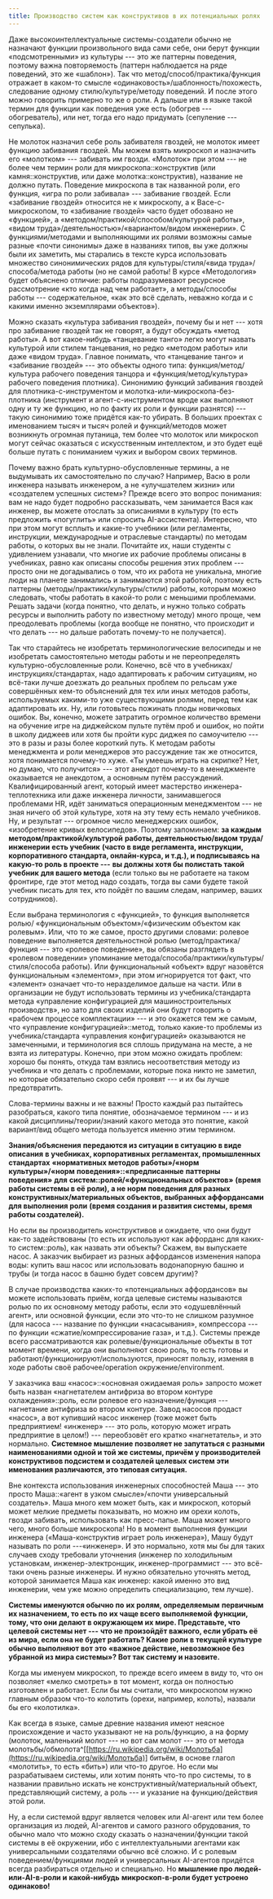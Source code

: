 ```yaml
---
title: Производство систем как конструктивов в их потенциальных ролях
---
```


Даже высокоинтеллектуальные системы-создатели обычно не назначают
функции произвольного вида сами себе, они берут функции «подсмотренными»
из культуры --- это же паттерны поведения, поэтому важна повторяемость
(паттерн наблюдается на ряде поведений, это же «шаблон»). Так что
метод/способ/практика/функция отражает в каком-то смысле
«одинаковость»/шаблонность/похожесть, следование одному
стилю/культуре/методу поведений. И после этого можно говорить примерно
то же о роли. А дальше или в языке такой термин для функции как
поведения уже есть (обогрев --- обогреватель), или нет, тогда его надо
придумать (сепуление --- сепулька).

Не молоток назначил себе роль забивателя гвоздей, не молоток имеет
функцию забивания гвоздей. Мы можем взять микроскоп и назначить его
«молотком» --- забивать им гвозди. «Молоток» при этом --- не более чем
термин роли для микроскопа::конструктив (или камня::конструктив, или
даже молотка::конструктив), название не должно путать. Поведение
микроскопа в так названной роли, его функция, «игра по роли забивала»
--- забивание гвоздей. Если «забивание гвоздей» относится не к
микроскопу, а к Васе-с-микроскопом, то «забивание гвоздей» часто будет
обозвано не «функцией», а «методом/практикой/способом/культурой работы»,
«видом труда»/деятельностью»/«вариантом/видом инженерии». С
функциями/методами и выполняющими их ролями возможны самые разные «почти
синонимы» даже в названиях типов, вы уже должны были их заметить, мы
старались в тексте курса использовать множество синонимических рядов для
культуры/стиля/«вида труда»/способа/метода работы (но не самой работы! В
курсе «Методология» будет объяснено отличие: работы подразумевают
ресурсное рассмотрение «кто когда над чем работает», а методы/способы
работы --- содержательное, «как это всё сделать, неважно когда и с
какими именно экземплярами объектов»).

Можно сказать «культура забивания гвоздей», почему бы и нет --- хотя про
забивание гвоздей так не говорят, а будут обсуждать «метод работы». А
вот какое-нибудь «танцевание танго» легко могут назвать культурой или
стилем танцевания, но редко «методом работы» или даже «видом труда».
Главное понимать, что «танцевание танго» и «забивание гвоздей» --- это
объекты одного типа: функция/метод/культура рабочего поведения танцора и
«функция/метод/культура» рабочего поведения плотника). Синонимию функций
забивания гвоздей для плотника-с-инструментом и
молотка-или-микроскопа-без-плотника (инструмент и агент-с-инструментом
вроде как выполняют одну и ту же функцию, но по факту их роли и функции
разнятся) --- такую синонимию тоже придётся как-то убирать. В больших
проектах с именованием тысяч и тысяч ролей и функций/методов может
возникнуть огромная путаница, тем более что молоток или микроскоп могут
сейчас оказаться с искусственным интеллектом, и это будет ещё больше
путать с пониманием чужих и выбором своих терминов.

Почему важно брать культурно-обусловленные термины, а не выдумывать их
самостоятельно по случаю? Например, Васю в роли инженера называть
инженером, а не «улучшателем жизни» или «создателем успешных систем»?
Прежде всего это вопрос понимания: вам не надо будет подробно
рассказывать, чем занимается Вася как инженер, вы можете отослать за
описаниями в культуру (то есть предложить «погуглить» или спросить
AI-ассистента). Интересно, что при этом могут всплыть и какие-то
учебники (или регламенты, инструкции, международные и отраслевые
стандарты) по методам работы, о которых вы не знали. Почитайте их, наши
студенты с удивлением узнавали, что многие их рабочие проблемы описаны в
учебниках, равно как описаны способы решения этих проблем --- просто они
не догадывались о том, что их работа не уникальна, многие люди на
планете занимались и занимаются этой работой, поэтому есть паттерны
(методы/практики/культуры/стили) работы, которым можно следовать, чтобы
работать в какой-то роли с меньшими проблемами. Решать задачи (когда
понятно, что делать, и нужно только собрать ресурсы и выполнить работу
по известному методу) много проще, чем преодолевать проблемы (когда
вообще не понятно, что происходит и что делать --- но дальше работать
почему-то не получается).

Так что старайтесь не изобретать терминологические велосипеды и не
изобретать самостоятельно методы работы и не переопределять
культурно-обусловленные роли. Конечно, всё что в
учебниках/инструкциях/стандартах, надо адаптировать к рабочим ситуациям,
но всё-таки лучше доезжать до реальных проблем по рельсам уже
совершённых кем-то объяснений для тех или иных методов работы,
используемых какими-то уже существующими ролями, перед тем как
адаптировать их. Ну, или готовьтесь пожинать плоды новичковых ошибок.
Вы, конечно, можете затратить огромное количество времени на обучение
игре на диджейском пульте путём проб и ошибок, но пойти в школу диджеев
или хотя бы пройти курс диджея по самоучителю --- это в разы и разы
более короткий путь. К методам работы менеджмента и роли менеджеров это
рассуждение так же относится, хотя понимается почему-то хуже. «Ты умеешь
играть на скрипке? Нет, но думаю, что получится» --- этот анекдот
почему-то в менеджменте оказывается не анекдотом, а основным путём
рассуждений. Квалифицированный агент, который имеет мастерство
инженера-теплотехника или даже инженера личности, занимавшегося
проблемами HR, идёт заниматься операционным менеджментом --- не зная
ничего об этой культуре, хотя на эту тему есть немало учебников. Ну, и
результат --- огромное число менеджерских ошибок, «изобретение кривых
велосипедов». Поэтому запоминаем: **за каждым**
**методом/практикой/культурой** **работы, деятельностью/видом
труда/инженерии** **есть учебник** **(часто в виде регламента,
инструкции, корпоративного стандарта, онлайн-курса, и т.д.), и
подписываясь на какую-то роль в проекте ---** **вы должны хотя бы
полистать такой учебник** **для вашего метода** (если только вы не
работаете на таком фронтире, где этот метод надо создать, тогда вы сами
будете такой учебник писать для тех, кто пойдёт по вашим следам,
например, ваших сотрудников).

Если выбрана терминология с «функцией», то функция выполняется ролью/
«функциональным объектом»/«физическим объектом как ролевым». Или, что то
же самое, просто другими словами: ролевое поведение выполняется
деятельностной ролью (метод/практика/функция --- это «ролевое
поведение», вы обязаны разглядеть в «ролевом поведении» упоминание
метода/способа/практики/культуры/стиля/способа работы). Или
функциональный «объект» вдруг назовётся функциональным «элементом», при
этом игнорируется тот факт, что «элемент» означает что-то неразделимое
дальше на части. Или в организации не будут использовать термины из
учебника/стандарта метода «управление конфигурацией для
машиностроительных производств», но зато для своих изделий они будут
говорить о «рабочем процессе комплектации» --- и это окажется тем же
самым, что «управление конфигурацией»::метод, только какие-то проблемы
из учебника/стандарта «управления конфигурацией» оказываются не
замеченными, и терминология вся сплошь придумана на месте, а не взята из
литературы. Конечно, при этом можно ожидать проблем: хорошо бы понять,
откуда там взялись несоответствия методу из учебника и что делать с
проблемами, которые пока никто не заметил, но которые обязательно скоро
себя проявят --- и их бы лучше предотвратить.

Слова-термины важны и не важны! Просто каждый раз пытайтесь разобраться,
какого типа понятие, обозначаемое термином --- и из какой
дисциплины/теории/знаний какого метода это понятие, какой вариант/вид
общего метода пользуется именно этим термином.

**Знания/объяснения** **передаются из ситуации в ситуацию в виде**
**описания** **в учебниках, корпоративных регламентах, промышленных
стандартах** **«нормативных методов работы»/«норм** **культуры»/«норм**
**поведения»::«предписанные** **паттерны поведения»** **для**
**систем::ролей/«функциональных объектов»** **(время работы системы в её
роли), а не норм поведения для разных** **конструктивных/материальных
объектов, выбранных аффордансами для выполнения роли** **(время создания
и развития системы, время работы создателей).**

Но если вы производитель конструктивов и ожидаете, что они будут как-то
задействованы (то есть их используют как аффорданс для каких-то
систем::роль), как назвать эти объекты? Скажем, вы выпускаете насос. А
заказчик выбирает из разных аффордансов изменения напора воды: купить
ваш насос или использовать водонапорную башню и трубы (и тогда насос в
башню будет совсем другим)?

В случае производства каких-то «потенциальных аффордансов» вы можете
использовать приём, когда целевые системы называются ролью по их
основному методу работы, если это «одушевлённый агент», или основной
функции, если это что-то не слишком разумное (для насоса --- название по
функции «насасывания», компрессора --- по функции
«сжатие/компрессирование газа», и т.д.). Системы прежде всего
рассматриваются как ролевые/функциональные объекты в тот момент времени,
когда они выполняют свою роль, то есть готовы и
работают/функционируют/используются, приносят пользу, изменяя в ходе
работы своё рабочее/operation окружение/environment.

У заказчика ваш «насос»::«основная ожидаемая роль» запросто может быть
назван «нагнетателем антифриза во втором контуре охлаждения»::роль, если
ролевое его назначение/функция --- нагнетание антифриза во втором
контуре. Завод насосов продаст «насос», а вот купивший насос инженер
(тоже может быть предприятием! «инженер» --- это роль, которую может
играть предприятие в целом!) --- переобзовёт его кратко «нагнетатель», и
это нормально. **Системное мышление позволяет не запутаться с разными
наименованиями одной и той же системы, причём у производителей
конструктивов подсистем и создателей целевых систем эти именования
различаются, это типовая ситуация.**

Вне контекста использования инженерных способностей Маша --- это просто
Маша::«агент в узком смысле»/«почти универсальный создатель». Маша много
кем может быть, как и микроскоп, который может мелкие предметы
показывать, но можно им орехи колоть, гвозди забивать, использовать как
пресс-папье. Маша может много чего, много больше микроскопа! Но в момент
выполнения функции инженера («Маша-конструктив играет роль инженера»),
Машу будут называть по роли ---«инженер». И это нормально, хотя мы бы
для таких случаев сходу требовали уточнения (инженер по холодильным
установкам, инженер-электронщик, инженер-программист --- это всё-таки
очень разные инженеры. И нужно обязательно уточнять метод, которой
занимается Маша как инженер: какой именно это вид инженерии, чем уже
можно определить специализацию, тем лучше).

**Системы именуются обычно по** **их ролям, определяемым** **первичным**
**их назначением, то есть по** **их чаще всего выполняемой функции,
тому, что они делают в окружающем их мире. Представьте, что целевой
системы нет ---** **что не произойдёт важного, если убрать её из мира,
если она не будет работать? Какие** **роли** **в текущей культуре**
**обычно выполняют вот это** **«важное действие, невозможное без
убранной из мира системы»? Вот так систему и назовите.**

Когда мы именуем микроскоп, то прежде всего имеем в виду то, что он
позволяет «мелко смотреть» в тот момент, когда он полностью изготовлен и
работает. Если бы мы считали, что микроскопом нужно главным образом
что-то колотить (орехи, например, колоть), назвали бы его «колотилка».

Как всегда в языке, самые древние названия имеют неясное происхождение и
часто указывают не на роль/функцию, а на форму (молоток, маленький
молот --- но вот сам молот --- это от метода
молотьбы/обмолота^[[https://ru.wikipedia.org/wiki/Молотьба](https://ru.wikipedia.org/wiki/Молотьба)]
битьём, в основе глагол «молотить», то есть «бить») или что-то другое.
Но если мы разрабатываем системы, или хотим понять что-то про системы,
то в названии правильно искать не конструктивный/материальный объект,
представляющий систему, а роль --- и указание на функцию/действия этой
роли.

Ну, а если системой вдруг является человек или AI-агент или тем более
организация из людей, AI-агентов и самого разного обрудования, то обычно
мало что можно сходу сказать о назначении/функции такой системы в её
окружении, ибо с интеллектуальными агентами как универсальными
создателями обычно всё сложно. И с ролевым поведением/функциями людей и
универсальных AI-агентов придётся всегда разбираться отдельно и
специально. Но **мышление про людей-или-AI-в-роли и** **какой-нибудь**
**микроскоп-в-роли будет устроено одинаково!**
